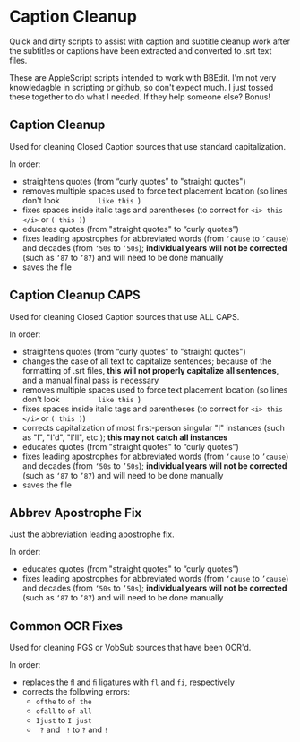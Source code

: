 # Caption Cleanup

Quick and dirty scripts to assist with caption and subtitle cleanup work after the subtitles or captions have been extracted and converted to .srt text files.

These are AppleScript scripts intended to work with BBEdit. I'm not very knowledagble in scripting or github, so don't expect much. I just tossed these together to do what I needed. If they help someone else? Bonus!

## Caption Cleanup

Used for cleaning Closed Caption sources that use standard capitalization.

In order:
* straightens quotes (from “curly quotes” to "straight quotes")
* removes multiple spaces used to force text placement location (so lines don't look `          like this  `)
* fixes spaces inside italic tags and parentheses (to correct for `<i> this </i>` or `( this )`)
* educates quotes (from "straight quotes" to “curly quotes”)
* fixes leading apostrophes for abbreviated words (from `‘cause` to `’cause`) and decades (from `‘50s` to `’50s`); **individual years will not be corrected** (such as `‘87` to `’87`) and will need to be done manually
* saves the file

## Caption Cleanup CAPS

Used for cleaning Closed Caption sources that use ALL CAPS.

In order:
* straightens quotes (from “curly quotes” to "straight quotes")
* changes the case of all text to capitalize sentences; because of the formatting of .srt files, **this will not properly capitalize all sentences**, and a manual final pass is necessary
* removes multiple spaces used to force text placement location (so lines don't look `          like this  `)
* fixes spaces inside italic tags and parentheses (to correct for `<i> this </i>` or `( this )`)
* corrects capitalization of most first-person singular "I" instances (such as "I", "I'd", "I'll", etc.); **this may not catch all instances**
* educates quotes (from "straight quotes" to “curly quotes”)
* fixes leading apostrophes for abbreviated words (from `‘cause` to `’cause`) and decades (from `‘50s` to `’50s`); **individual years will not be corrected** (such as `‘87` to `’87`) and will need to be done manually
* saves the file

## Abbrev Apostrophe Fix

Just the abbreviation leading apostrophe fix.

In order:
* educates quotes (from "straight quotes" to “curly quotes”)
* fixes leading apostrophes for abbreviated words (from `‘cause` to `’cause`) and decades (from `‘50s` to `’50s`); **individual years will not be corrected** (such as `‘87` to `’87`) and will need to be done manually

## Common OCR Fixes

Used for cleaning PGS or VobSub sources that have been OCR'd.

In order:
* replaces the `ﬂ` and `ﬁ` ligatures with `fl` and `fi`, respectively
* corrects the following errors:
  * `ofthe` to `of the`
  * `ofall` to `of all`
  * `Ijust` to `I just`
  * ` ?` and ` !` to `?` and `!`

